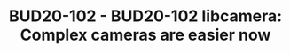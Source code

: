 ---
categories:
- bud20
image:
  featured: 'true'
  path: https://static.linaro.org/connect/bud20/images/BUD20-102.png
session_id: BUD20-102
session_speakers:
- speaker_bio: jacopo is software engineer with a passion for embedded systems and
    free software.<br /> <br /> In the last 5 years he mostly worked on integrating
    video and graphics peripherals on Linux systems as part of the Renesas Electronics
    mainline kernel team and, since 1 year or so, he embarked on the Libcamera boat.<br
    /> <br /> He has presented at several conferences, including ELC-E, FOSDEM, linux-lab
    and other minor events
  speaker_company: Jacopo Mondi
  speaker_image: http://avatars.sched.co/c/68/3410165/avatar.jpg.320x320px.jpg?ee0
  speaker_name: Jacopo Mondi
  speaker_position: Software Engineer
  speaker_role: attendee, speaker
- speaker_bio: Kieran Bingham is an embedded software engineer working with Ideas
    on Board and specialising in Linux kernel developments with a focus on media related
    subsystems.<br /> <br /> Kieran has worked with embedded Linux systems for over
    14 years through professional service companies and silicon vendors and now focuses
    on upstream-first projects.<br /> <br /> He has previously presented at the Embedded
    Linux Conference, Automotive Linux Summit, and Linaro Connect.
  speaker_company: Ideas on Board
  speaker_image: http://avatars.sched.co/4/1d/5376836/avatar.jpg.320x320px.jpg?256
  speaker_name: Kieran Bingham
  speaker_position: Software engineer
  speaker_role: attendee, speaker
- speaker_bio: Laurent Pinchart has been a Linux kernel developer since 2001. He has
    written media-related Linux drivers for consumer and embedded devices and is one
    of the V4L core developers. Laurent is the founder and owner of Ideas on Board,
    a company specialized in embedded Linux design and development. He has given Linux
    kernel-related talks at the FOSDEM, LPC and ELC. He currently shares his time
    between work on camera and display kernel drivers for multiple SoC vendors, and
    the libcamera project he has recently started.
  speaker_company: Ideas on Board
  speaker_image: http://avatars.sched.co/2/d9/5376843/avatar.jpg.320x320px.jpg?d60
  speaker_name: Laurent Pinchart
  speaker_position: Software engineer
  speaker_role: attendee, speaker
session_track: Multimedia
tag: session
tags: Multimedia
title: 'BUD20-102 - BUD20-102 libcamera: Complex cameras are easier now'
---